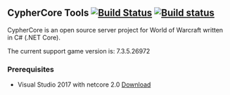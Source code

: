 ## CypherCore Tools [![Build Status](https://travis-ci.org/CypherCore/Tools.svg?branch=master)](https://travis-ci.org/CypherCore/Tools) [![Build status](https://ci.appveyor.com/api/projects/status/yb8yp44flip1gst3?svg=true)](https://ci.appveyor.com/project/hondacrx/tools)

CypherCore is an open source server project for World of Warcraft written in C# (.NET Core).

The current support game version is: 7.3.5.26972

### Prerequisites
* Visual Studio 2017 with netcore 2.0 [Download](https://www.visualstudio.com/downloads/)